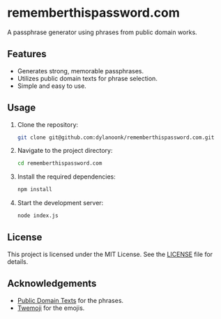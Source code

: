 # rememberthispassword.com

A passphrase generator using phrases from public domain works.

## Features

* Generates strong, memorable passphrases.
* Utilizes public domain texts for phrase selection.
* Simple and easy to use.

## Usage

1. Clone the repository:

    ```bash
    git clone git@github.com:dylanoonk/rememberthispassword.com.git
    ```

2. Navigate to the project directory:

    ```bash
    cd rememberthispassword.com
    ```

3. Install the required dependencies:

    ```bash
    npm install
    ```

4. Start the development server:

    ```bash
    node index.js
    ```

## License

This project is licensed under the MIT License. See the [LICENSE](LICENSE) file for details.

## Acknowledgements

* [Public Domain Texts](https://www.gutenberg.org/) for the phrases.
* [Twemoji](https://github.com/twitter/twemoji/) for the emojis.
